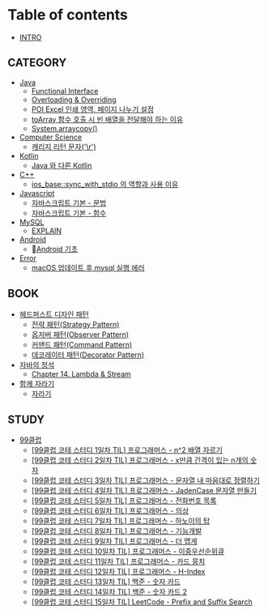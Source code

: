# Table of contents

* [INTRO](README.md)

## CATEGORY

* [Java](<README (1).md>)
  * [Functional Interface](category/java/functional-interface.md)
  * [Overloading & Overriding](category/java/overloading-and-overriding.md)
  * [POI Excel 인쇄 영역, 페이지 나누기 설정](category/java/poi-excel.md)
  * [toArray 함수 호출 시 빈 배열을 전달해야 하는 이유](category/java/toarray.md)
  * [System.arraycopy()](category/java/system.arraycopy.md)
* [Computer Science](category/computer-science/README.md)
  * [캐리지 리턴 문자('\r')](category/computer-science/r.md)
* [Kotlin](category/kotlin/README.md)
  * [Java 와 다른 Kotlin](category/kotlin/java-kotlin.md)
* [C++](category/c++/README.md)
  * [ios\_base::sync\_with\_stdio 의 역할과 사용 이유](category/c++/ios\_base-sync\_with\_stdio.md)
* [Javascript](category/javascript/README.md)
  * [자바스크립트 기본 - 문법](category/javascript/undefined.md)
  * [자바스크립트 기본 - 함수](category/javascript/undefined-1.md)
* [MySQL](category/mysql/README.md)
  * [EXPLAIN](category/mysql/explain.md)
* [Android](category/android/README.md)
  * [Android 기초](category/android/android.md)
* [Error](category/error/README.md)
  * [macOS 업데이트 후 mysql 실행 에러](category/error/macos-mysql.md)

## BOOK

* [헤드퍼스트 디자인 패턴](book/undefined/README.md)
  * [전략 패턴(Strategy Pattern)](book/undefined/strategy-pattern.md)
  * [옵저버 패턴(Observer Pattern)](book/undefined/observer-pattern.md)
  * [커맨드 패턴(Command Pattern)](book/undefined/command-pattern.md)
  * [데코레이터 패턴(Decorator Pattern)](book/undefined/decorator-pattern.md)
* [자바의 정석](book/undefined-1/README.md)
  * [Chapter 14. Lambda & Stream](book/undefined-1/chapter-14.-lambda-and-stream.md)
* [함께 자라기](book/undefined-2/README.md)
  * [자라기](book/undefined-2/undefined.md)

## STUDY

* [99클럽](study/99/README.md)
  * [\[99클럽 코테 스터디 1일차 TIL\] 프로그래머스 - n^2 배열 자르기](study/99/99-1-til-n-2.md)
  * [\[99클럽 코테 스터디 2일차 TIL\] 프로그래머스 - x만큼 간격이 있는 n개의 숫자](study/99/99-2-til-x-n.md)
  * [\[99클럽 코테 스터디 3일차 TIL\] 프로그래머스 - 문자열 내 마음대로 정렬하기](study/99/99-3-til.md)
  * [\[99클럽 코테 스터디 4일차 TIL\] 프로그래머스 - JadenCase 문자열 만들기](study/99/99-4-til-jadencase.md)
  * [\[99클럽 코테 스터디 5일차 TIL\]  프로그래머스 - 전화번호 목록](study/99/99-5-til.md)
  * [\[99클럽 코테 스터디 6일차 TIL\]  프로그래머스 - 의상](study/99/99-6-til.md)
  * [\[99클럽 코테 스터디 7일차 TIL\]  프로그래머스 - 하노이의 탑](study/99/99-7-til.md)
  * [\[99클럽 코테 스터디 8일차 TIL\]  프로그래머스 - 기능개발](study/99/99-8-til.md)
  * [\[99클럽 코테 스터디 9일차 TIL\]  프로그래머스 - 더 맵게](study/99/99-9-til.md)
  * [\[99클럽 코테 스터디 10일차 TIL\]  프로그래머스 - 이중우선순위큐](study/99/99-10-til.md)
  * [\[99클럽 코테 스터디 11일차 TIL\]  프로그래머스 - 카드 뭉치](study/99/99-11-til.md)
  * [\[99클럽 코테 스터디 12일차 TIL\]  프로그래머스 - H-Index](study/99/99-12-til-h-index.md)
  * [\[99클럽 코테 스터디 13일차 TIL\]  백준 - 숫자 카드](study/99/99-13-til.md)
  * [\[99클럽 코테 스터디 14일차 TIL\]  백준 - 숫자 카드 2](study/99/99-14-til-2.md)
  * [\[99클럽 코테 스터디 15일차 TIL\]  LeetCode - Prefix and Suffix Search](study/99/99-15-til-leetcode-prefix-and-suffix-search.md)
